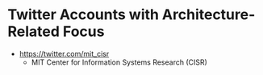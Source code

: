 
# Twitter Accounts with Architecture-Related Focus


- https://twitter.com/mit_cisr
  + MIT Center for Information Systems Research (CISR)



